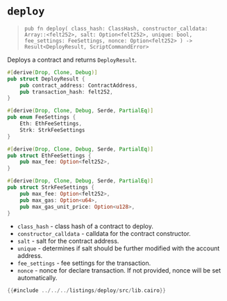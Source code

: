 # `deploy`

> `pub fn deploy(
    class_hash: ClassHash,
    constructor_calldata: Array::<felt252>,
    salt: Option<felt252>,
    unique: bool,
    fee_settings: FeeSettings,
    nonce: Option<felt252>
) -> Result<DeployResult, ScriptCommandError>`

Deploys a contract and returns `DeployResult`.

```rust
#[derive(Drop, Clone, Debug)]
pub struct DeployResult {
    pub contract_address: ContractAddress,
    pub transaction_hash: felt252,
}

#[derive(Drop, Clone, Debug, Serde, PartialEq)]
pub enum FeeSettings {
    Eth: EthFeeSettings,
    Strk: StrkFeeSettings
}

#[derive(Drop, Clone, Debug, Serde, PartialEq)]
pub struct EthFeeSettings {
    pub max_fee: Option<felt252>,
}

#[derive(Drop, Clone, Debug, Serde, PartialEq)]
pub struct StrkFeeSettings {
    pub max_fee: Option<felt252>,
    pub max_gas: Option<u64>,
    pub max_gas_unit_price: Option<u128>,
}

```

- `class_hash` - class hash of a contract to deploy.
- `constructor_calldata` - calldata for the contract constructor.
- `salt` - salt for the contract address.
- `unique` - determines if salt should be further modified with the account address.
- `fee_settings` - fee settings for the transaction.
- `nonce` - nonce for declare transaction. If not provided, nonce will be set automatically.

```rust
{{#include ../../../listings/deploy/src/lib.cairo}}
```
